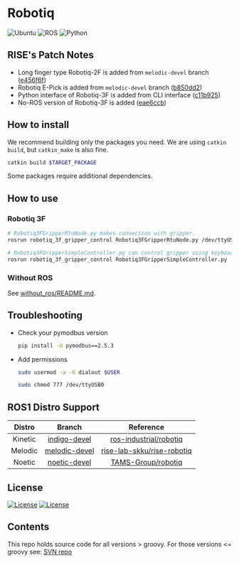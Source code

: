 # Robotiq

![Ubuntu](https://img.shields.io/badge/Ubuntu-20.04-green)
![ROS](https://img.shields.io/badge/ROS-noetic-yellow)
![Python](https://img.shields.io/badge/Python-3.x-blue)

## RISE's Patch Notes

* Long finger type Robotiq-2F is added from `melodic-devel` branch ([e456f6f](https://github.com/rise-lab-skku/rise-robotiq/commit/e456f6f3de6e85cf021da7db733555a3806245fc))
* Robotiq E-Pick is added from `melodic-devel` branch ([b850dd2](https://github.com/rise-lab-skku/rise-robotiq/commit/b850dd2769ce4706edd9c8a670bd1891f3b67457))
* Python interface of Robotiq-3F is added from CLI interface ([c11b925](https://github.com/rise-lab-skku/rise-robotiq/commit/c11b92597cf7cd14be71b4e9bd5e28bbb253d43d))
* No-ROS version of Robotiq-3F is added ([eae6ccb](https://github.com/rise-lab-skku/rise-robotiq/commit/eae6ccb9ced9dbc30544318fd9e58db02dcd33b7))

## How to install

We recommend building only the packages you need.
We are using `catkin build`, but `catkin_make` is also fine.

```sh
catkin build $TARGET_PACKAGE
```

Some packages require additional dependencies.

## How to use

### Robotiq 3F

```sh
# Robotiq3FGripperRtuNode.py makes connection with gripper.
rosrun robotiq_3f_gripper_control Robotiq3FGripperRtuNode.py /dev/ttyUSB0

# Robotiq3FGripperSimpleController.py can control gripper using keyboard.
rosrun robotiq_3f_gripper_control Robotiq3FGripperSimpleController.py
```

### Without ROS

See [without_ros/README.md](without_ros/README.md).

## Troubleshooting

* Check your pymodbus version

   ```sh
   pip install -U pymodbus==2.5.3
   ```

* Add permissions

   ```bash
   sudo usermod -a -G dialout $USER
   ```

   ```bash
   sudo chmod 777 /dev/ttyUSB0
   ```

## ROS1 Distro Support

| Distro | Branch | Reference |
| :----: |:-----: |:--------: |
| Kinetic | [indigo-devel](https://github.com/rise-lab-skku/rise-robotiq/tree/kinetic-devel) | [ros-industrial/robotiq](https://github.com/ros-industrial/robotiq) |
| Melodic | [melodic-devel](https://github.com/rise-lab-skku/rise-robotiq/tree/melodic-devel) | [rise-lab-skku/rise-robotiq](https://github.com/rise-lab-skku/rise-robotiq) |
| Noetic | [noetic-devel](https://github.com/rise-lab-skku/rise-robotiq/tree/noetic-devel) | [TAMS-Group/robotiq](https://github.com/TAMS-Group/robotiq) |

## License

[![License](https://img.shields.io/badge/License-Apache%202.0-blue.svg)](https://opensource.org/licenses/Apache-2.0)
[![License](https://img.shields.io/badge/License-BSD%203--Clause-blue.svg)](https://opensource.org/licenses/BSD-3-Clause)

## Contents

This repo holds source code for all versions > groovy. For those versions <= groovy see: [SVN repo][]

[ROS wiki]: http://ros.org/wiki/robotiq
[SVN repo]: https://code.google.com/p/swri-ros-pkg/source/browse
